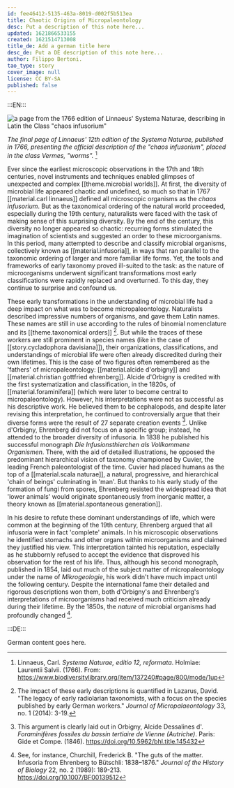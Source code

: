 ```yaml
---
id: fee46412-5135-463a-8019-d002f5b513ea
title: Chaotic Origins of Micropaleontology
desc: Put a description of this note here...
updated: 1621866533155
created: 1621514713008
title_de: Add a german title here
desc_de: Put a DE description of this note here...
author: Filippo Bertoni.
tao_type: story
cover_image: null
license: CC BY-SA
published: false
---
```


:::EN:::

![a page from the 1766 edition of Linnaeus' Systema Naturae, describing in Latin the Class "chaos infusorium"](/images/filo/Linnaeus-chaos-infusorium.jpg)

_The final page of Linnaeus' 12th edition of the Systema Naturae, published in 1766, presenting the official description of the "chaos infusorium", placed in the class Vermes, "worms"._ [^micropaleontology1]

Ever since the earliest microscopic observations in the 17th and 18th centuries, novel instruments and techniques enabled glimpses of unexpected and complex [[theme.microbial worlds]]. At first, the diversity of microbial life appeared chaotic and undefined, so much so that in 1767 [[material.carl linnaeus]] defined all microscopic organisms as the _chaos infusorium_. But as the taxonomical ordering of the natural world proceeded, especially during the 19th century, naturalists were faced with the task of making sense of this surprising diversity. By the end of the century, this diversity no longer appeared so chaotic: recurring forms stimulated the imagination of scientists and suggested an order to these microorganisms. In this period, many attempted to describe and classify microbial organisms, collectively known as [[material.infusoria]], in ways that ran parallel to the taxonomic ordering of larger and more familiar life forms. Yet, the tools and frameworks of early taxonomy proved ill-suited to the task: as the nature of microorganisms underwent significant transformations most early classifications were rapidly replaced and overturned. To this day, they continue to surprise and confound us.

These early transformations in the understanding of microbial life had a deep impact on what was to become micropaleontology. Naturalists described impressive numbers of organisms, and gave them Latin names. These names are still in use according to the rules of binomial nomenclature and its [[theme.taxonomical orders]] [^micropaleontology2]. But while the traces of these workers are still prominent in species names (like in the case of [[story.cycladophora davisiana]]), their organizations, classifications, and understandings of microbial life were often already discredited during their own lifetimes. This is the case of two figures often remembered as the 'fathers' of micropaleontology: [[material.alcide d'orbigny]] and [[material.christian gottfried ehrenberg]]. Alcide d'Orbigny is credited with the first systematization and classification, in the 1820s, of [[material.foraminifera]] (which were later to become central to micropaleontology). However, his interpretations were not as successful as his descriptive work. He believed them to be cephalopods, and despite later revising this interpretation, he continued to controversially argue that their diverse forms were the result of 27 separate creation events [^micropaleontology3]. Unlike d'Orbigny, Ehrenberg did not focus on a specific group; instead, he attended to the broader diversity of infusoria. In 1838 he published his successful monograph _Die Infusionsthierchen als Vollkommene Organismen_. There, with the aid of detailed illustrations, he opposed the predominant hierarchical vision of taxonomy championed by Cuvier, the leading French paleontologist of the time. Cuvier had placed humans as the top of a [[material.scala naturae]], a natural, progressive, and hierarchical 'chain of beings' culminating in 'man'. But thanks to his early study of the formation of fungi from spores, Ehrenberg resisted the widespread idea that 'lower animals' would originate spontaneously from inorganic matter, a theory known as [[material.spontaneous generation]].

In his desire to refute these dominant understandings of life, which were common at the beginning of the 19th century, Ehrenberg argued that all infusoria were in fact 'complete' animals. In his microscopic observations he identified stomachs and other organs within microorganisms and claimed they justified his view. This interpretation tainted his reputation, especially as he stubbornly refused to accept the evidence that disproved his observation for the rest of his life. Thus, although his second monograph, published in 1854, laid out much of the subject matter of micropaleontology under the name of _Mikrogeologie_, his work didn't have much impact until the following century. Despite the international fame their detailed and rigorous descriptions won them, both d'Orbigny's and Ehrenberg's interpretations of microorganisms had received much criticism already during their lifetime. By the 1850s, the  _nature_ of microbial organisms had profoundly changed [^micropaleontology4]. 

[^micropaleontology1]: Linnaeus, Carl. _Systema Naturae, editio 12, reformata_. Holmiae: Laurentii Salvii. (1766). From: https://www.biodiversitylibrary.org/item/137240#page/800/mode/1up
[^micropaleontology2]: The impact of these early descriptions is quantified in Lazarus, David. "The legacy of early radiolarian taxonomists, with a focus on the species published by early German workers." _Journal of Micropalaeontology_ 33, no. 1 (2014): 3-19.
[^micropaleontology3]: This argument is clearly laid out in Orbigny, Alcide Dessalines d'. _Foraminifères fossiles du bassin tertiaire de Vienne (Autriche)_. Paris: Gide et Compe. (1846). https://doi.org/10.5962/bhl.title.145432
[^micropaleontology4]: See, for instance, Churchill, Frederick B. "The guts of the matter. Infusoria from Ehrenberg to Bütschli: 1838–1876." _Journal of the History of Biology_ 22, no. 2 (1989): 189-213. https://doi.org/10.1007/BF00139512


<!-- And this allows us to leave notes to the others that are not visible in the preview. -->

:::DE:::

German content goes here.
